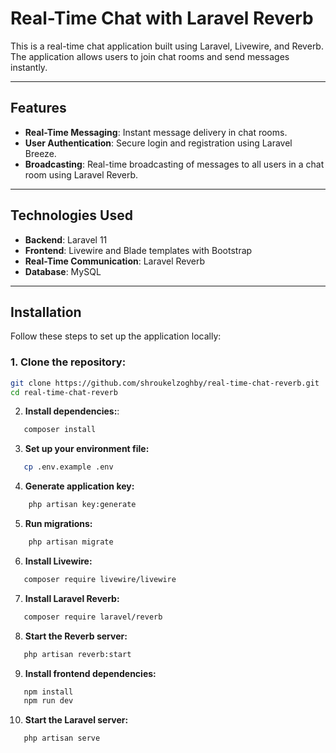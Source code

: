 # Real-Time Chat with Laravel Reverb

This is a real-time chat application built using Laravel, Livewire, and Reverb. The application allows users to join chat rooms and send messages instantly.

---
## Features
- **Real-Time Messaging**: Instant message delivery in chat rooms.
- **User Authentication**: Secure login and registration using Laravel Breeze.
- **Broadcasting**: Real-time broadcasting of messages to all users in a chat room using Laravel Reverb.

---

## Technologies Used

- **Backend**: Laravel 11
- **Frontend**: Livewire and Blade templates with Bootstrap
- **Real-Time Communication**: Laravel Reverb
- **Database**: MySQL

---

## Installation

Follow these steps to set up the application locally:

### 1. Clone the repository:

```bash
git clone https://github.com/shroukelzoghby/real-time-chat-reverb.git
cd real-time-chat-reverb
``` 


2. **Install dependencies:**:
```bash
   composer install
```


3. **Set up your environment file:**
```bash
   cp .env.example .env
```


4. **Generate application key:**
```bash
    php artisan key:generate
```


5. **Run migrations:**
```bash
    php artisan migrate 
```


6. **Install Livewire:**
```bash
   composer require livewire/livewire
```

   
7. **Install Laravel Reverb:**
```bash
   composer require laravel/reverb
```


8. **Start the Reverb server:**
```bash
   php artisan reverb:start
```


9. **Install frontend dependencies:**
```bash
   npm install
   npm run dev
```


10. **Start the Laravel server:**
```bash
   php artisan serve
```
   

